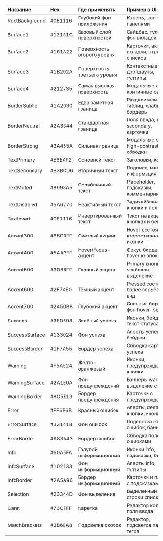 | Название       | Hex     | Где применять               | Пример в UI                                |
|:---------------|:--------|:----------------------------|:-------------------------------------------|
| RootBackground | #0E1116 | Глубокий фон приложения     | Корень, фон за панелями                    |
| Surface1       | #12151C | Базовый слой поверхностей   | Сайдбар, тулбар, фон вкладок               |
| Surface2       | #161A22 | Поверхность второго уровня  | Карточки, активные вкладки, строки списков |
| Surface3       | #1B202A | Поверхность третьего уровня | Контекстные меню, дропдауны, тултипы       |
| Surface4       | #212735 | Самая высокая поверхность   | Модальные окна, критичные оверлеи          |
| BorderSubtle   | #1A2030 | Едва заметная граница       | Разделители строк таблиц, слабые бордеры   |
| BorderNeutral  | #2A3344 | Стандартная граница         | Поля ввода, кнопки secondary, карточки     |
| BorderStrong   | #3A455A | Сильная граница             | Модальные окна, high-contrast обводки      |
| TextPrimary    | #E6EAF2 | Основной текст              | Заголовки, контент                         |
| TextSecondary  | #B3BCD6 | Вторичный текст             | Подписи, мета-информация                   |
| TextMuted      | #8993A5 | Ослабленный текст           | Placeholder, подсказки, комментарии        |
| TextDisabled   | #5A6270 | Неактивный текст            | Задизейбленные кнопки и поля               |
| TextInvert     | #0E1116 | Инвертированный текст       | Текст на акцентных кнопках и бейджах       |
| Accent300      | #8BC0FF | Светлый акцент              | Hover состояния, второстепенные иконки     |
| Accent400      | #5AA2FF | Hover/Focus-акцент          | Фокус бордеры, hover кнопок                |
| Accent500      | #3D8BFF | Главный акцент              | Primary кнопки, чекбоксы, выделение        |
| Accent600      | #2F74E0 | Тёмный акцент               | Pressed состояния, более серьёзный вид     |
| Accent700      | #245DB8 | Глубокий акцент             | Сильные бордеры, фон hover-selected        |
| Success        | #3ED598 | Зелёный успеха              | Иконки, бейджи, текст статуса              |
| SuccessSurface | #133024 | Фон успеха                  | Алерты успеха, бейджи                      |
| SuccessBorder  | #1F7A55 | Бордер успеха               | Обводка карточек успеха                    |
| Warning        | #F5A524 | Жёлто-оранжевый             | Иконки, предупреждения, кнопки             |
| WarningSurface | #2A1E0A | Фон предупреждений          | Баннеры warning, выделение строк           |
| WarningBorder  | #8C5E13 | Бордер предупреждения       | Карточки с предупреждениями                |
| Error          | #FF6B6B | Красный ошибок              | Алерты, destructive кнопки, иконки         |
| ErrorSurface   | #331418 | Фон ошибок                  | Подсветка строк ошибок, баннеры            |
| ErrorBorder    | #A83A43 | Бордер ошибок               | Обводка полей с ошибками                   |
| Info           | #60A5FA | Голубой информационный      | Иконки info, подсказки, бейджи             |
| InfoSurface    | #102133 | Фон информационный          | Алерты info, тултипы                       |
| InfoBorder     | #2A5A96 | Бордер информационный       | Карточки и панели с подсказками            |
| Selection      | #23344D | Фон выделения               | Выделенный текст, строки списка            |
| Caret          | #73CFFF | Каретка                     | Редактор кода, поля ввода                  |
| MatchBrackets  | #3B6EA8 | Подсветка скобок            | Редактор, подсветка парных тегов           |